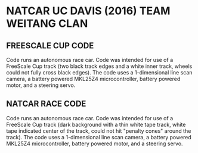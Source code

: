 # NATCAR UC DAVIS (2016) TEAM WEITANG CLAN

## FREESCALE CUP CODE

Code runs an autonomous race car.
Code was intended for use of a FreeScale Cup track (two black track edges
and a white inner track, wheels could not fully cross black edges).
The code uses a 1-dimensional line scan camera, a battery powered MKL25Z4 
microcontroller, battery powered motor, and a steering servo.

## NATCAR RACE CODE

Code runs an autonomous race car.
Code was intended for use of a FreeScale Cup track (dark background with a 
thin white tape track, white tape indicated center of the track, could not
hit "penalty cones" around the track).
The code uses a 1-dimensional line scan camera, a battery powered MKL25Z4
microcontroller, battery powered motor, and a steering servo.
